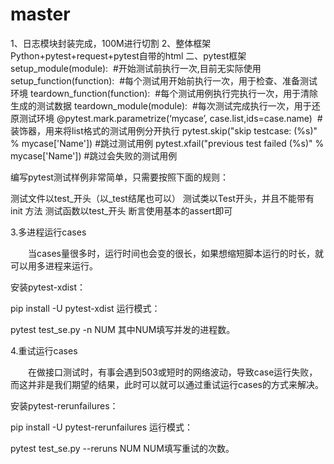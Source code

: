 # master
1、日志模块封装完成，100M进行切割
2、整体框架Python+pytest+request+pytest自带的html
二、pytest框架
setup_module(module):  #开始测试前执行一次,目前无实际使用
setup_function(function):  #每个测试用开始前执行一次，用于检查、准备测试环境
teardown_function(function):  #每个测试用例执行完执行一次，用于清除生成的测试数据
teardown_module(module):  #每次测试完成执行一次，用于还原测试环境
@pytest.mark.parametrize(‘mycase’, case.list,ids=case.name)  #装饰器，用来将list格式的测试用例分开执行
pytest.skip("skip testcase: (%s)" % mycase['Name']) #跳过测试用例
pytest.xfail("previous test failed (%s)" % mycase['Name']) #跳过会失败的测试用例

编写pytest测试样例非常简单，只需要按照下面的规则：

测试文件以test_开头（以_test结尾也可以）
测试类以Test开头，并且不能带有 init 方法
测试函数以test_开头
断言使用基本的assert即可

3.多进程运行cases

  当cases量很多时，运行时间也会变的很长，如果想缩短脚本运行的时长，就可以用多进程来运行。

安装pytest-xdist：

pip install -U pytest-xdist
运行模式：

pytest test_se.py -n NUM
其中NUM填写并发的进程数。

4.重试运行cases

  在做接口测试时，有事会遇到503或短时的网络波动，导致case运行失败，而这并非是我们期望的结果，此时可以就可以通过重试运行cases的方式来解决。

安装pytest-rerunfailures：

pip install -U pytest-rerunfailures
运行模式：

pytest test_se.py --reruns NUM
NUM填写重试的次数。

